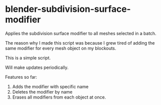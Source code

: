# blender-subdivision-surface-modifier
Applies the subdivision surface modifier to all meshes selected in a batch.

The reason why I made this script was because I grew tired of adding the same modifier for every mesh object on my blockouts. 

This is a simple script.

Will make updates periodically.

Features so far:
1. Adds the modifier with specific name
2. Deletes the modifier by name
3. Erases all modifiers from each object at once.
